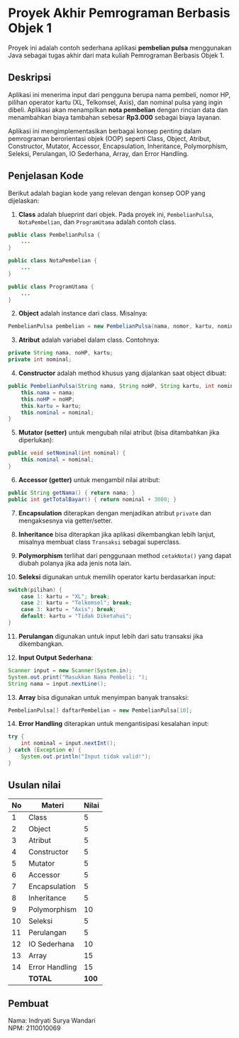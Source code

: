 # Proyek Akhir Pemrograman Berbasis Objek 1

Proyek ini adalah contoh sederhana aplikasi **pembelian pulsa** menggunakan Java sebagai tugas akhir dari mata kuliah Pemrograman Berbasis Objek 1.

## Deskripsi

Aplikasi ini menerima input dari pengguna berupa nama pembeli, nomor HP, pilihan operator kartu (XL, Telkomsel, Axis), dan nominal pulsa yang ingin dibeli. Aplikasi akan menampilkan **nota pembelian** dengan rincian data dan menambahkan biaya tambahan sebesar **Rp3.000** sebagai biaya layanan.

Aplikasi ini mengimplementasikan berbagai konsep penting dalam pemrograman berorientasi objek (OOP) seperti Class, Object, Atribut, Constructor, Mutator, Accessor, Encapsulation, Inheritance, Polymorphism, Seleksi, Perulangan, IO Sederhana, Array, dan Error Handling.

## Penjelasan Kode

Berikut adalah bagian kode yang relevan dengan konsep OOP yang dijelaskan:

1. **Class** adalah blueprint dari objek. Pada proyek ini, `PembelianPulsa`, `NotaPembelian`, dan `ProgramUtama` adalah contoh class.

```java
public class PembelianPulsa {
    ...
}

public class NotaPembelian {
    ...
}

public class ProgramUtama {
    ...
}
```

2. **Object** adalah instance dari class. Misalnya:

```java
PembelianPulsa pembelian = new PembelianPulsa(nama, nomor, kartu, nominal);
```

3. **Atribut** adalah variabel dalam class. Contohnya:

```java
private String nama, noHP, kartu;
private int nominal;
```

4. **Constructor** adalah method khusus yang dijalankan saat object dibuat:

```java
public PembelianPulsa(String nama, String noHP, String kartu, int nominal) {
    this.nama = nama;
    this.noHP = noHP;
    this.kartu = kartu;
    this.nominal = nominal;
}
```

5. **Mutator (setter)** untuk mengubah nilai atribut (bisa ditambahkan jika diperlukan):

```java
public void setNominal(int nominal) {
    this.nominal = nominal;
}
```

6. **Accessor (getter)** untuk mengambil nilai atribut:

```java
public String getNama() { return nama; }
public int getTotalBayar() { return nominal + 3000; }
```

7. **Encapsulation** diterapkan dengan menjadikan atribut `private` dan mengaksesnya via getter/setter.

8. **Inheritance** bisa diterapkan jika aplikasi dikembangkan lebih lanjut, misalnya membuat class `Transaksi` sebagai superclass.

9. **Polymorphism** terlihat dari penggunaan method `cetakNota()` yang dapat diubah polanya jika ada jenis nota lain.

10. **Seleksi** digunakan untuk memilih operator kartu berdasarkan input:

```java
switch(pilihan) {
    case 1: kartu = "XL"; break;
    case 2: kartu = "Telkomsel"; break;
    case 3: kartu = "Axis"; break;
    default: kartu = "Tidak Diketahui";
}
```

11. **Perulangan** digunakan untuk input lebih dari satu transaksi jika dikembangkan.

12. **Input Output Sederhana**:

```java
Scanner input = new Scanner(System.in);
System.out.print("Masukkan Nama Pembeli: ");
String nama = input.nextLine();
```

13. **Array** bisa digunakan untuk menyimpan banyak transaksi:

```java
PembelianPulsa[] daftarPembelian = new PembelianPulsa[10];
```

14. **Error Handling** diterapkan untuk mengantisipasi kesalahan input:

```java
try {
    int nominal = input.nextInt();
} catch (Exception e) {
    System.out.println("Input tidak valid!");
}
```

## Usulan nilai

| No | Materi         | Nilai   |
| -- | -------------- | ------- |
| 1  | Class          | 5       |
| 2  | Object         | 5       |
| 3  | Atribut        | 5       |
| 4  | Constructor    | 5       |
| 5  | Mutator        | 5       |
| 6  | Accessor       | 5       |
| 7  | Encapsulation  | 5       |
| 8  | Inheritance    | 5       |
| 9  | Polymorphism   | 10      |
| 10 | Seleksi        | 5       |
| 11 | Perulangan     | 5       |
| 12 | IO Sederhana   | 10      |
| 13 | Array          | 15      |
| 14 | Error Handling | 15      |
|    | **TOTAL**      | **100** |

## Pembuat

Nama: Indryati Surya Wandari  
NPM: 2110010069
